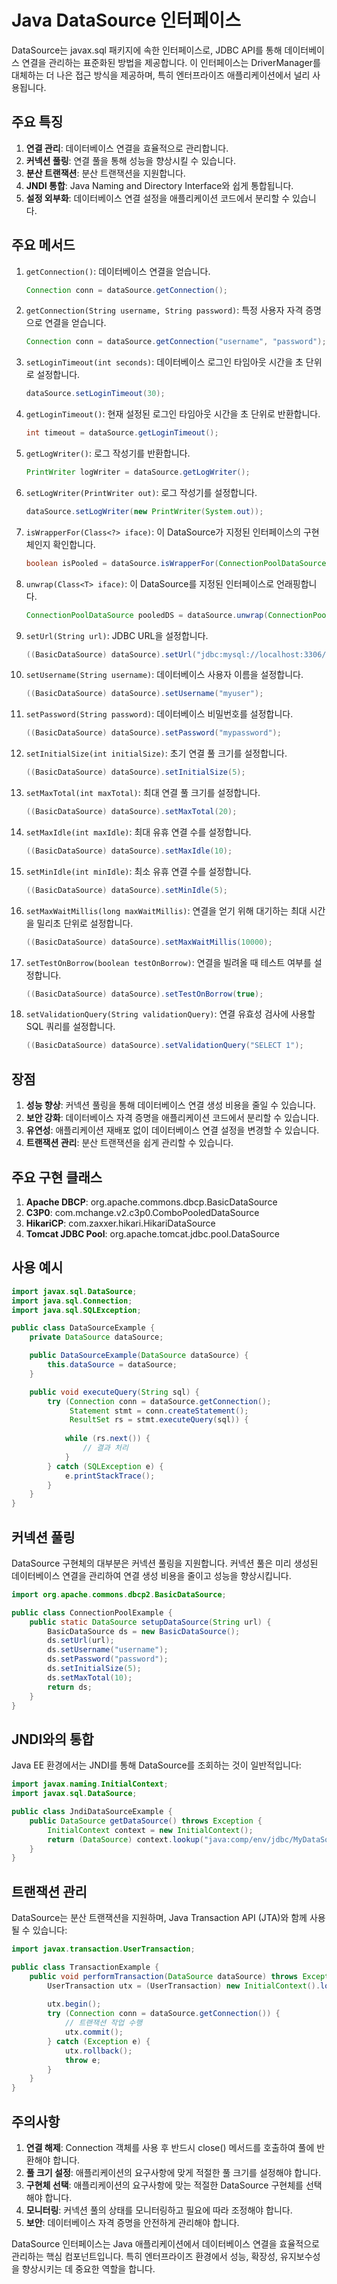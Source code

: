 # Java DataSource 인터페이스

DataSource는 javax.sql 패키지에 속한 인터페이스로, JDBC API를 통해 데이터베이스 연결을 관리하는 표준화된 방법을 제공합니다. 이 인터페이스는 DriverManager를 대체하는 더 나은 접근 방식을 제공하며, 특히 엔터프라이즈 애플리케이션에서 널리 사용됩니다.

## 주요 특징

1. **연결 관리**: 데이터베이스 연결을 효율적으로 관리합니다.
2. **커넥션 풀링**: 연결 풀을 통해 성능을 향상시킬 수 있습니다.
3. **분산 트랜잭션**: 분산 트랜잭션을 지원합니다.
4. **JNDI 통합**: Java Naming and Directory Interface와 쉽게 통합됩니다.
5. **설정 외부화**: 데이터베이스 연결 설정을 애플리케이션 코드에서 분리할 수 있습니다.

## 주요 메서드

1. `getConnection()`: 데이터베이스 연결을 얻습니다.

   ```java
   Connection conn = dataSource.getConnection();
   ```

2. `getConnection(String username, String password)`: 특정 사용자 자격 증명으로 연결을 얻습니다.

   ```java
   Connection conn = dataSource.getConnection("username", "password");
   ```

3. `setLoginTimeout(int seconds)`: 데이터베이스 로그인 타임아웃 시간을 초 단위로 설정합니다.

   ```java
   dataSource.setLoginTimeout(30);
   ```

4. `getLoginTimeout()`: 현재 설정된 로그인 타임아웃 시간을 초 단위로 반환합니다.

   ```java
   int timeout = dataSource.getLoginTimeout();
   ```

5. `getLogWriter()`: 로그 작성기를 반환합니다.

   ```java
   PrintWriter logWriter = dataSource.getLogWriter();
   ```

6. `setLogWriter(PrintWriter out)`: 로그 작성기를 설정합니다.

   ```java
   dataSource.setLogWriter(new PrintWriter(System.out));
   ```

7. `isWrapperFor(Class<?> iface)`: 이 DataSource가 지정된 인터페이스의 구현체인지 확인합니다.

   ```java
   boolean isPooled = dataSource.isWrapperFor(ConnectionPoolDataSource.class);
   ```

8. `unwrap(Class<T> iface)`: 이 DataSource를 지정된 인터페이스로 언래핑합니다.

   ```java
   ConnectionPoolDataSource pooledDS = dataSource.unwrap(ConnectionPoolDataSource.class);
   ```

9. `setUrl(String url)`: JDBC URL을 설정합니다.

   ```java
   ((BasicDataSource) dataSource).setUrl("jdbc:mysql://localhost:3306/mydb");
   ```

10. `setUsername(String username)`: 데이터베이스 사용자 이름을 설정합니다.

    ```java
    ((BasicDataSource) dataSource).setUsername("myuser");
    ```

11. `setPassword(String password)`: 데이터베이스 비밀번호를 설정합니다.

    ```java
    ((BasicDataSource) dataSource).setPassword("mypassword");
    ```

12. `setInitialSize(int initialSize)`: 초기 연결 풀 크기를 설정합니다.

    ```java
    ((BasicDataSource) dataSource).setInitialSize(5);
    ```

13. `setMaxTotal(int maxTotal)`: 최대 연결 풀 크기를 설정합니다.

    ```java
    ((BasicDataSource) dataSource).setMaxTotal(20);
    ```

14. `setMaxIdle(int maxIdle)`: 최대 유휴 연결 수를 설정합니다.

    ```java
    ((BasicDataSource) dataSource).setMaxIdle(10);
    ```

15. `setMinIdle(int minIdle)`: 최소 유휴 연결 수를 설정합니다.

    ```java
    ((BasicDataSource) dataSource).setMinIdle(5);
    ```

16. `setMaxWaitMillis(long maxWaitMillis)`: 연결을 얻기 위해 대기하는 최대 시간을 밀리초 단위로 설정합니다.

    ```java
    ((BasicDataSource) dataSource).setMaxWaitMillis(10000);
    ```

17. `setTestOnBorrow(boolean testOnBorrow)`: 연결을 빌려올 때 테스트 여부를 설정합니다.

    ```java
    ((BasicDataSource) dataSource).setTestOnBorrow(true);
    ```

18. `setValidationQuery(String validationQuery)`: 연결 유효성 검사에 사용할 SQL 쿼리를 설정합니다.

    ```java
    ((BasicDataSource) dataSource).setValidationQuery("SELECT 1");
    ```

## 장점

1. **성능 향상**: 커넥션 풀링을 통해 데이터베이스 연결 생성 비용을 줄일 수 있습니다.
2. **보안 강화**: 데이터베이스 자격 증명을 애플리케이션 코드에서 분리할 수 있습니다.
3. **유연성**: 애플리케이션 재배포 없이 데이터베이스 연결 설정을 변경할 수 있습니다.
4. **트랜잭션 관리**: 분산 트랜잭션을 쉽게 관리할 수 있습니다.

## 주요 구현 클래스

1. **Apache DBCP**: org.apache.commons.dbcp.BasicDataSource
2. **C3P0**: com.mchange.v2.c3p0.ComboPooledDataSource
3. **HikariCP**: com.zaxxer.hikari.HikariDataSource
4. **Tomcat JDBC Pool**: org.apache.tomcat.jdbc.pool.DataSource

## 사용 예시

```java
import javax.sql.DataSource;
import java.sql.Connection;
import java.sql.SQLException;

public class DataSourceExample {
    private DataSource dataSource;

    public DataSourceExample(DataSource dataSource) {
        this.dataSource = dataSource;
    }

    public void executeQuery(String sql) {
        try (Connection conn = dataSource.getConnection();
             Statement stmt = conn.createStatement();
             ResultSet rs = stmt.executeQuery(sql)) {
            
            while (rs.next()) {
                // 결과 처리
            }
        } catch (SQLException e) {
            e.printStackTrace();
        }
    }
}
```

## 커넥션 풀링

DataSource 구현체의 대부분은 커넥션 풀링을 지원합니다. 커넥션 풀은 미리 생성된 데이터베이스 연결을 관리하여 연결 생성 비용을 줄이고 성능을 향상시킵니다.

```java
import org.apache.commons.dbcp2.BasicDataSource;

public class ConnectionPoolExample {
    public static DataSource setupDataSource(String url) {
        BasicDataSource ds = new BasicDataSource();
        ds.setUrl(url);
        ds.setUsername("username");
        ds.setPassword("password");
        ds.setInitialSize(5);
        ds.setMaxTotal(10);
        return ds;
    }
}
```

## JNDI와의 통합

Java EE 환경에서는 JNDI를 통해 DataSource를 조회하는 것이 일반적입니다:

```java
import javax.naming.InitialContext;
import javax.sql.DataSource;

public class JndiDataSourceExample {
    public DataSource getDataSource() throws Exception {
        InitialContext context = new InitialContext();
        return (DataSource) context.lookup("java:comp/env/jdbc/MyDataSource");
    }
}
```

## 트랜잭션 관리

DataSource는 분산 트랜잭션을 지원하며, Java Transaction API (JTA)와 함께 사용될 수 있습니다:

```java
import javax.transaction.UserTransaction;

public class TransactionExample {
    public void performTransaction(DataSource dataSource) throws Exception {
        UserTransaction utx = (UserTransaction) new InitialContext().lookup("java:comp/UserTransaction");
        
        utx.begin();
        try (Connection conn = dataSource.getConnection()) {
            // 트랜잭션 작업 수행
            utx.commit();
        } catch (Exception e) {
            utx.rollback();
            throw e;
        }
    }
}
```

## 주의사항

1. **연결 해제**: Connection 객체를 사용 후 반드시 close() 메서드를 호출하여 풀에 반환해야 합니다.
2. **풀 크기 설정**: 애플리케이션의 요구사항에 맞게 적절한 풀 크기를 설정해야 합니다.
3. **구현체 선택**: 애플리케이션의 요구사항에 맞는 적절한 DataSource 구현체를 선택해야 합니다.
4. **모니터링**: 커넥션 풀의 상태를 모니터링하고 필요에 따라 조정해야 합니다.
5. **보안**: 데이터베이스 자격 증명을 안전하게 관리해야 합니다.

DataSource 인터페이스는 Java 애플리케이션에서 데이터베이스 연결을 효율적으로 관리하는 핵심 컴포넌트입니다. 특히 엔터프라이즈 환경에서 성능, 확장성, 유지보수성을 향상시키는 데 중요한 역할을 합니다.

